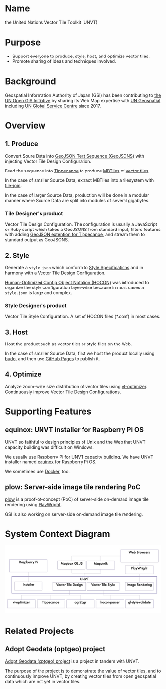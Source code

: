 # Name
the United Nations Vector Tile Toolkit (UNVT)

# Purpose
- Support everyone to produce, style, host, and optimize vector tiles.
- Promote sharing of ideas and techniques involved. 

# Background
Geospatial Information Authority of Japan (GSI) has been contributing
to [the UN Open GIS Initiative](http://unopengis.org/) by sharing
its Web Map expertise with 
[UN Geospatial](https://www.un.org/geospatial/) including
[UN Global Service Centre](https://www.ungsc.org/) since 2017.

# Overview
## 1. Produce
Convert Soure Data into
[GeoJSON Text Sequence (GeoJSONS)](https://tools.ietf.org/html/rfc8142)
with injecting Vector Tile Design Configuration. 

Feed the sequence into [Tippecanoe](https://github.com/mapbox/tippecanoe)
to produce [MBTiles](https://github.com/mapbox/mbtiles-spec) of 
[vector tiles](https://github.com/mapbox/vector-tile-spec).

In the case of smaller Source Data, 
extract MBTiles into a filesystem with
[tile-join](https://github.com/mapbox/tippecanoe#tile-join).

In the case of larger Source Data, 
production will be done in a modular manner where
Source Data are split into modules of several gigabytes.

### Tile Designer's product
Vector Tile Design Configuration. The configuration is usually 
a JavaScript or Ruby script which takes a GeoJSONS from standard 
input, filters features with adding 
[GeoJSON extention for Tippecanoe](https://github.com/mapbox/tippecanoe#geojson-extension),
and stream them to standard output as GeoJSONS.

## 2. Style
Generate a `style.json` which conform to
[Style Specifications](https://docs.mapbox.com/mapbox-gl-js/style-spec/)
and in harmony with a Vector Tile Design Configuration.

[Human-Optimized Config Object Notation (HOCON)](https://github.com/lightbend/config#using-hocon-the-json-superset)
was introduced to organize the style configuration layer-wise
because in most cases a `style.json` is large and complex.

### Style Designer's product
Vector Tile Style Configuration. A set of HOCON files (\*.conf) in most cases.

## 3. Host
Host the product such as vector tiles or style files on the Web.

In the case of smaller Source Data, first we host the product locally using
[budo](https://github.com/mattdesl/budo), and then use 
[GitHub Pages](https://docs.github.com/ja/pages/getting-started-with-github-pages/about-github-pages)
to publish it.

## 4. Optimize
Analyze zoom-wize size distribution of vector tiles using 
[vt-optimizer](https://github.com/ibesora/vt-optimizer).
Continuously improve Vector Tile Design Configurations. 

# Supporting Features
## equinox: UNVT installer for Raspberry Pi OS
UNVT so faithful to design principles of Unix and the Web
that UNVT capacity building was difficult on Windows. 

We usually use [Raspberry Pi](https://raspberrypi.org) for
UNVT capacity building. We have UNVT installer named 
[equinox](https://github.com/unvt/equinox) for Raspberry Pi OS.

We sometimes use [Docker](https://www.docker.com/), too.

## plow: Server-side image tile rendering PoC
[plow](https://github.com/hfu/plow) is a proof-of-concept (PoC)
of server-side on-demand image tile rendering using
[PlayWright](https://playwright.dev/).

GSI is also working on server-side on-demand image tile rendering.

# System Context Diagram
![](system-context-diagram.jpg)

# Related Projects
## Adopt Geodata (optgeo) project
[Adopt Geodata (optgeo) project](https://github.com/optgeo)
is a project in tandem with UNVT.

The purpose of the project is to demonstrate the value
of vector tiles, and to continuously improve UNVT, by 
creating vector tiles from open geospatial data 
which are not yet in vector tiles. 
